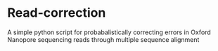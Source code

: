 # Read-correction

A simple python script for probabalistically correcting errors in Oxford Nanopore sequencing reads through multiple sequence alignment
